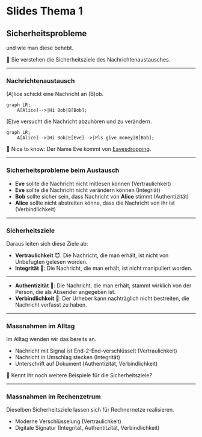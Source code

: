 # Slides Thema 1
## Sicherheitsprobleme

und wie man diese behebt.

🎯 Sie verstehen die Sicherheitsziele des Nachrichtenaustausches.

---
### Nachrichtenaustausch

(A)lice schickt eine Nachricht an (B)ob.

```mermaid
graph LR;
    A[Alice]-->|Hi Bob|B[Bob];
```

(E)ve versucht die Nachricht abzuhören und zu verändern.

```mermaid
graph LR;
    A[Alice]-->|Hi Bob|E[Eve]-->|Pls give money|B[Bob];
```

🧠 Nice to know: Der Name Eve kommt von [Eavesdropping](https://en.wikipedia.org/wiki/Eavesdropping).

---
### Sicherheitsprobleme beim Austausch

* **Eve** sollte die Nachricht nicht mitlesen können (Vertraulichkeit)
* **Eve** sollte die Nachricht nicht verändern können (Integriät)
* **Bob** sollte sicher sein, dass Nachricht von **Alice** stimmt (Authentizität)
* **Alice** sollte nicht abstreiten könne, dass die Nachricht von ihr ist (Verbindlichkeit)

---
### Sicherheitsziele

Daraus leiten sich diese Ziele ab:

* **Vertraulichkeit** 😈: Die Nachricht, die man erhält, ist nicht von Unbefugten gelesen worden.
* **Integrität** 💎: Die Nachricht, die man erhält, ist nicht manipuliert worden.

---

* **Authentizität** 🙋‍: Die Nachricht, die man erhält, stammt wirklich von der Person, die als Absender angegeben ist.
* **Verbindlichkeit** 📝: Der Urheber kann nachträglich nicht bestreiten, die Nachricht verfasst zu haben.

---
### Massnahmen im Alltag

Im Alltag wenden wir das bereits an.

* Nachricht mit Signal ist End-2-End-verschlüsselt (Vertraulichkeit)
* Nachricht in Umschlag stecken (Integrität)
* Unterschrift auf Dokument (Authentizität, Verbindlichkeit)

🤔 Kennt ihr noch weitere Beispiele für die Sicherheitsziele?

---
### Massnahmen im Rechenzetrum

Dieselben Sicherheitsziele lassen sich für Rechnernetze realisieren.

* Moderne Verschlüsselung (Vertraulichkeit)
* Digitale Signatur (Integrität, Authentitzität, Verbindlichkeit)
